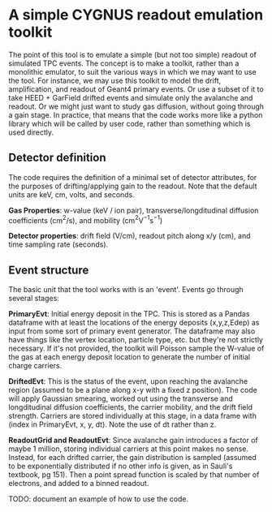 # A simple CYGNUS readout emulation toolkit

The point of this tool is to emulate a simple (but not too simple) readout of simulated TPC events. The concept is to make a toolkit, rather than a monolithic emulator, to suit the various ways in which we may want to use the tool.
For instance, we may use this toolkit to model the drift, amplification, and readout of Geant4 primary events. Or use a subset of it to take HEED + GarField drifted events and simulate only the avalanche and readout. Or we might just want to study gas diffusion, without going through a gain stage.
In practice, that means that the code works more like a python library which will be called by user code, rather than something which is used directly.

## Detector definition

The code requires the definition of a minimal set of detector attributes, for the purposes of drifting/applying gain to the readout. Note that the default units are keV, cm, volts, and seconds.

**Gas Properties**: w-value (keV / ion pair), transverse/longditudinal diffusion coefficients (cm$^2$/s), and mobility (cm$^2$V$^{-1}$s$^{-1}$)

**Detector properties**: drift field (V/cm), readout pitch along x/y (cm), and time sampling rate (seconds).

## Event structure

The basic unit that the tool works with is an 'event'. Events go through several stages:

**PrimaryEvt**: Initial energy deposit in the TPC. This is stored as a Pandas dataframe with at least the locations of the energy deposits (x,y,z,Edep) as input from some sort of primary event generator. The dataframe may also have things like the vertex location, particle type, etc. but they're not strictly necessary. If it's not provided, the toolkit will Poisson sample the W-value of the gas at each energy deposit location to generate the number of initial charge carriers.

**DriftedEvt**: This is the status of the event, upon reaching the avalanche region (assumed to be a plane along x-y with a fixed z position). The code will apply Gaussian smearing, worked out using the transverse and longditudinal diffusion coefficients, the carrier mobility, and the drift field strength. Carriers are stored individually at this stage, in a data frame with (index in PrimaryEvt, x, y, dt). Note the use of dt rather than z.

**ReadoutGrid and ReadoutEvt**: Since avalanche gain introduces a factor of maybe 1 million, storing individual carriers at this point makes no sense. Instead, for each drifted carrier, the gain distribution is sampled (assumed to be exponentially distributed if no other info is given, as in Sauli's textbook, pg 151). Then a point spread function is scaled by that number of electrons, and added to a binned readout.

TODO: document an example of how to use the code.
